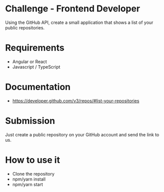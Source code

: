 # Challenge - Frontend Developer

Using the GitHub API, create a small application that shows a
list of your public repositories.

# Requirements

* Angular or React
* Javascript / TypeScript

# Documentation

* https://developer.github.com/v3/repos/#list-your-repositories

# Submission

Just create a public repository on your GitHub account and send the link to us.

# How to use it

* Clone the repository
* npm/yarn install
* npm/yarn start
